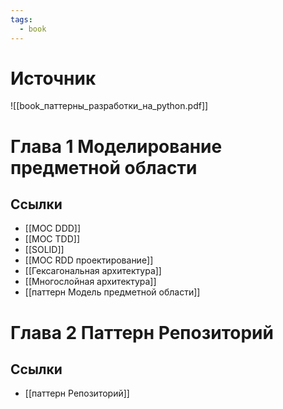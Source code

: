 ```yaml
---
tags:
  - book
---
```


# Источник

![[book_паттерны_разработки_на_python.pdf]]

# Глава 1 Моделирование предметной области 
## Ссылки
- [[MOC DDD]]
- [[MOC TDD]]
- [[SOLID]]
- [[MOC RDD проектирование]]
- [[Гексагональная архитектура]]
- [[Многослойная архитектура]]
- [[паттерн Модель предметной области]]
# Глава 2 Паттерн Репозиторий 

## Ссылки 
- [[паттерн Репозиторий]]